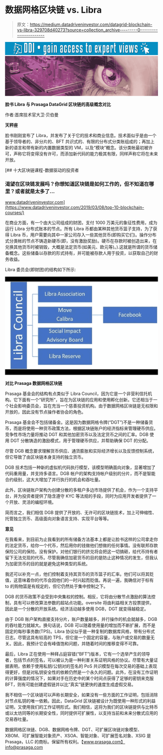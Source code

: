 # 数据网格区块链 vs. Libra

> 原文：<https://medium.datadriveninvestor.com/datagrid-blockchain-vs-libra-329708d40273?source=collection_archive---------0----------------------->

[![](img/d097307b595672ec1254935d8fef13a0.png)](http://www.track.datadriveninvestor.com/1B9E)![](img/fe8ead7cd970c5c92491b307f97dfc67.png)

**脸书 Libra 与 Prasaga DataGrid 区块链的高级概念对比**

作者:首席技术官大卫·贝伯曼

**天秤座**

脸书刚刚宣布了 Libra，并发布了关于它的技术和商业信息。技术面似乎是由一个基于领导者的、非分片的、BFT 共识式的、有限的分布式分类账组成的；再加上新的语言和带有新的内置数据类型的 VM，以及“模块”概念。该分类帐最初被许可，声称它将变得没有许可，而添加新代码的能力极其有限，同样声称它将在未来开放。

[](https://www.datadriveninvestor.com/2019/03/08/top-10-blockchain-courses/) [## 十大区块链课程-数据驱动的投资者

### 渴望在区块链发展吗？你想知道区块链是如何工作的，但不知道在哪里？或者就是太多了…

www.datadriveninvestor.com](https://www.datadriveninvestor.com/2019/03/08/top-10-blockchain-courses/) 

在商业方面，有一个由大公司组成的财团，支付 1000 万美元的象征性费用，成为运行 Libra 分布式账本的节点。所有 Libra 币都由某种其他货币篮子支持，为了获得 Libra 币，用户需要向其中一家公司存入一些其他货币(即购买它们)。操作分布式分类帐的节点不铸造新硬币(即，没有激励奖励)。硬币在存款时被创造出来，在兑换其他货币时被销毁，大概是法定货币(如美元、欧元等)。).这就是所谓的货币储备概念。这些储备以存款的形式持有，并可能被存款人用于投资，以获取自己的财务收益。

Libra 委员会(即财团)的结构如下所示:

![](img/c17f933822b5441b3cfbd9369416a8f5.png)

**对比 Prasaga 数据网格区块链**

Prasaga 基金会的结构有点类似于 Libra Council，因为它是一个非营利信托机构。它下面有一个“研究所”，旨在为区块链的应用和使用孵化创新。它还相当于一个社会影响委员会，旨在充当一个慈善投资机构。由于数据网格区块链是无权限和开放的，因此没有节点操作者协会的角色。

Prasaga 基金会不包括储备金。这是因为数据网格令牌(“DGT”)不是一种储备货币，而是将使用一种货币政策方法，根据区块链账户的经济指标来管理硬币供应。竞争性市场力量将推动 DGT 和其他加密货币以及法定货币之间的汇率。DGB 使用 DGT 分散铸造的激励模式，用于管理硬币供应，并帮助确保 DGT 的分配。

尽管 DGB 概念要求理解货币供应、通货膨胀和实际经济增长以及反馈控制系统，但它导致了由区块链本身支持的独立货币。

DGB 技术包括一种新的虚拟机代码执行模型，该模型明确面向对象，显著增加了代码重用量，并支持多语言。DGB 帐户的架构支持帐户级别的分片，而不是智能合约级别，这大大增加了并行执行的机会和吞吐量。

此外，区块链账户架构为创建分散的多租户多边市场提供了机会，作为一个支持平台，并为投资者提供了隐含遵守 KYC 等法规的手段，同时为应用开发者提供了一个开放、灵活的编程环境。

简而言之，我们相信 DGB 提供了开放的、无许可的区块链技术，加上可伸缩性、托管独立货币、高级面向对象语言支持、实现平台等等。

**意见**

在我看来，到目前为止我看到的所有储备方法基本上都是让脸书这样的公司拿走你的法定货币，给你一个代币，然后用你的钱做他们想做的任何事情。没有联邦存款保险公司的保险。没有保护。对他们银行的挤兑将会把这一切搞砸，给代币持有者留下无法兑现的代币。尽管我确信加密货币的目的是防止这种情况的发生，但我认为加密货币的目的就是避免这种类型的系统。

我还可以补充一点，他们控制着支持其货币的货币篮子的汇率。他们可以将其贬值，这意味着你的代币会因他们的一时兴起而贬值。再说一遍，我确信对于标有 to 的购物篮是有规定的，但它仍然处于集中控制之下。

DGB 的货币政策不会受到中央集权的控制。相反，它将由分散节点激励的算法控制，具有可以修改算法参数的超站点功能。oversite 将由利益相关方投票提供，因此是一个分散的开放系统。经济活动越多使用 DGB，DGT 就变得越稳定。

由于 DGB 账户架构直接支持分片，账户数量越多，并行操作的机会就越多，DGB 的吞吐能力就越大。换句话说，DGB 可以随着使用量的增加而不断扩展，而不是固定的每秒事务数(TPS)。Libra 协议似乎是一种复制的数据库风格，带有分布式日志。尽管这具有较高的 TPS，但它是一个固定的容量，与账户或交易的数量无关。因此，我预计它会有峰值饱和问题，并随着时间的推移变得不可靠。

最后，Libra 正在使用一种拜占庭容错(“BFT”)版本，它有一个选举产生的领导者，包括节点的签名，可以被认为是一种利害关系证明风格的协议。尽管有大量证据表明，依赖于使用私钥/公钥对的签名的 PoS 共识模型在每次交易的基础上表现得更好，但是对私钥安全性的依赖仍然是一个永久的问题。此外，在没有工作证明的计算强度的情况下，如果对手在历史中的某个时间点获得了足够的密钥来克服 BFT，则有可能创建虚假链并以比“真实”链更快的速度生成虚假交易。

我不相信一个区块链可以声称长期安全，如果没有一些方面的工作证明，包括消除对节点私钥的唯一依赖。因此，DataGrid 区块链被设计为既使用一种形式的利益证明，又使用我们的工作证明形式。我们相信，这将为我们的区块链提供与比特币或以太坊同等的长期安全性，同时提供可扩展性，以支持当前和未来分散式应用的交易吞吐量。

数据网格区块链、DGB、数据网格令牌、DGT、可扩展区块链对象模型、XBOM、可扩展智能对象资产、XSOA、智能对象、可扩展签名对象、XSIG 是 Prasaga，LLC 的商标。保留所有权利。【www.prasaga.com】info@prasaga.com
